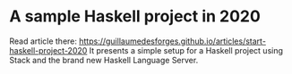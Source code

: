 # A sample Haskell project in 2020

Read article there: https://guillaumedesforges.github.io/articles/start-haskell-project-2020
It presents a simple setup for a Haskell project using Stack and the brand new Haskell Language Server.